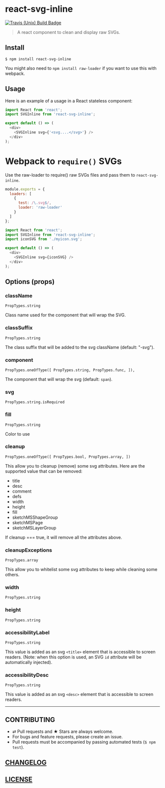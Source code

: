 # react-svg-inline

[![Travis (Unix) Build Badge](https://img.shields.io/travis/MoOx/react-svg-inline/master.svg?label=unix+build)](https://travis-ci.org/MoOx/react-svg-inline)

> A react component to clean and display raw SVGs.

## Install

```console
$ npm install react-svg-inline
```

You might also need to `npm install raw-loader` if you want to use this with webpack.

## Usage

Here is an example of a usage in a React stateless component:

```js
import React from 'react';
import SVGInline from 'react-svg-inline';

export default () => (
  <div>
    <SVGInline svg={'<svg....</svg>'} />
  </div>
);
```

# Webpack to `require()` SVGs

Use the raw-loader to require() raw SVGs files and pass them to `react-svg-inline`.

```js
module.exports = {
  loaders: [
    {
      test: /\.svg$/,
      loader: 'raw-loader'
    }
  ]
};
```

```js
import React from 'react';
import SVGInline from 'react-svg-inline';
import iconSVG from './myicon.svg';

export default () => (
  <div>
    <SVGInline svg={iconSVG} />
  </div>
);
```

## Options (props)

### className

`PropTypes.string`

Class name used for the component that will wrap the SVG.

### classSuffix

`PropTypes.string`

The class suffix that will be added to the svg className (default: "-svg").

### component

`PropTypes.oneOfType([ PropTypes.string, PropTypes.func, ]),`

The component that will wrap the svg (default: `span`).

### svg

`PropTypes.string.isRequired`

### fill

`PropTypes.string`

Color to use

### cleanup

`PropTypes.oneOfType([ PropTypes.bool, PropTypes.array, ])`

This allow you to cleanup (remove) some svg attributes. Here are the supported value that can be removed:

* title
* desc
* comment
* defs
* width
* height
* fill
* sketchMSShapeGroup
* sketchMSPage
* sketchMSLayerGroup

If cleanup === true, it will remove all the attributes above.

### cleanupExceptions

`PropTypes.array`

This allow you to whitelist some svg attributes to keep while cleaning some others.

### width

`PropTypes.string`

### height

`PropTypes.string`

### accessibilityLabel

`PropTypes.string`

This value is added as an svg `<title>` element that is accessible to screen readers. (Note: when this option is used, an SVG `id` attribute will be automatically injected).

### accessibilityDesc

`PropTypes.string`

This value is added as an svg `<desc>` element that is accessible to screen readers.

---

## CONTRIBUTING

* ⇄ Pull requests and ★ Stars are always welcome.
* For bugs and feature requests, please create an issue.
* Pull requests must be accompanied by passing automated tests (`$ npm test`).

## [CHANGELOG](CHANGELOG.md)

## [LICENSE](LICENSE)
